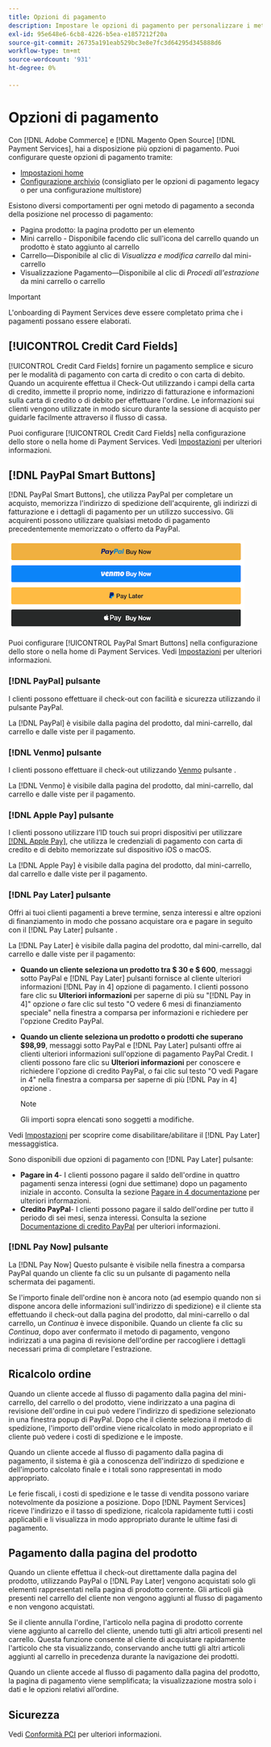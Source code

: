 ```yaml
---
title: Opzioni di pagamento
description: Impostare le opzioni di pagamento per personalizzare i metodi disponibili per i clienti del negozio.
exl-id: 95e648e6-6cb8-4226-b5ea-e1857212f20a
source-git-commit: 26735a191eab529bc3e8e7fc3d64295d345888d6
workflow-type: tm+mt
source-wordcount: '931'
ht-degree: 0%

---
```


# Opzioni di pagamento

Con [!DNL Adobe Commerce] e [!DNL Magento Open Source] [!DNL Payment Services], hai a disposizione più opzioni di pagamento. Puoi configurare queste opzioni di pagamento tramite:

* [Impostazioni home](payments-home.md)
* [Configurazione archivio](configure-admin.md) (consigliato per le opzioni di pagamento legacy o per una configurazione multistore)

Esistono diversi comportamenti per ogni metodo di pagamento a seconda della posizione nel processo di pagamento:

* Pagina prodotto: la pagina prodotto per un elemento
* Mini carrello - Disponibile facendo clic sull&#39;icona del carrello quando un prodotto è stato aggiunto al carrello
* Carrello—Disponibile al clic di _Visualizza e modifica carrello_ dal mini-carrello
* Visualizzazione Pagamento—Disponibile al clic di _Procedi all&#39;estrazione_ da mini carrello o carrello

>[!IMPORTANT]
>
>L&#39;onboarding di Payment Services deve essere completato prima che i pagamenti possano essere elaborati.

## [!UICONTROL Credit Card Fields]

[!UICONTROL Credit Card Fields] fornire un pagamento semplice e sicuro per le modalità di pagamento con carta di credito o con carta di debito. Quando un acquirente effettua il Check-Out utilizzando i campi della carta di credito, immette il proprio nome, indirizzo di fatturazione e informazioni sulla carta di credito o di debito per effettuare l&#39;ordine. Le informazioni sui clienti vengono utilizzate in modo sicuro durante la sessione di acquisto per guidarle facilmente attraverso il flusso di cassa.

Puoi configurare [!UICONTROL Credit Card Fields] nella configurazione dello store o nella home di Payment Services. Vedi [Impostazioni](settings.md#credit-card-fields) per ulteriori informazioni.

## [!DNL PayPal Smart Buttons]

[!DNL PayPal Smart Buttons], che utilizza PayPal per completare un acquisto, memorizza l&#39;indirizzo di spedizione dell&#39;acquirente, gli indirizzi di fatturazione e i dettagli di pagamento per un utilizzo successivo. Gli acquirenti possono utilizzare qualsiasi metodo di pagamento precedentemente memorizzato o offerto da PayPal.

![[!DNL PayPal Smart Buttons] options](assets/buttons-md.png)

Puoi configurare [!UICONTROL PayPal Smart Buttons] nella configurazione dello store o nella home di Payment Services.  Vedi [Impostazioni](settings.md#payment-buttons) per ulteriori informazioni.

### [!DNL PayPal] pulsante

I clienti possono effettuare il check-out con facilità e sicurezza utilizzando il pulsante PayPal.

La [!DNL PayPal] è visibile dalla pagina del prodotto, dal mini-carrello, dal carrello e dalle viste per il pagamento.

### [!DNL Venmo] pulsante

I clienti possono effettuare il check-out utilizzando [Venmo](https://venmo.com/) pulsante .

La [!DNL Venmo] è visibile dalla pagina del prodotto, dal mini-carrello, dal carrello e dalle viste per il pagamento.

### [!DNL Apple Pay] pulsante

I clienti possono utilizzare l’ID touch sui propri dispositivi per utilizzare [[!DNL Apple Pay]](https://www.apple.com/apple-pay/), che utilizza le credenziali di pagamento con carta di credito e di debito memorizzate sul dispositivo iOS o macOS.

La [!DNL Apple Pay] è visibile dalla pagina del prodotto, dal mini-carrello, dal carrello e dalle viste per il pagamento.

### [!DNL Pay Later] pulsante

Offri ai tuoi clienti pagamenti a breve termine, senza interessi e altre opzioni di finanziamento in modo che possano acquistare ora e pagare in seguito con il [!DNL Pay Later] pulsante .

La [!DNL Pay Later] è visibile dalla pagina del prodotto, dal mini-carrello, dal carrello e dalle viste per il pagamento:

* **Quando un cliente seleziona un prodotto tra $ 30 e $ 600**, messaggi sotto PayPal e [!DNL Pay Later] pulsanti fornisce al cliente ulteriori informazioni [!DNL Pay in 4] opzione di pagamento. I clienti possono fare clic su **Ulteriori informazioni** per saperne di più su &quot;[!DNL Pay in 4]&quot; opzione _o_ fare clic sul testo &quot;O vedere 6 mesi di finanziamento speciale&quot; nella finestra a comparsa per informazioni e richiedere per l&#39;opzione Credito PayPal.
* **Quando un cliente seleziona un prodotto o prodotti che superano $98,99**, messaggi sotto PayPal e [!DNL Pay Later] pulsanti offre ai clienti ulteriori informazioni sull&#39;opzione di pagamento PayPal Credit. I clienti possono fare clic su **Ulteriori informazioni** per conoscere e richiedere l&#39;opzione di credito PayPal, _o_ fai clic sul testo &quot;O vedi Pagare in 4&quot; nella finestra a comparsa per saperne di più [!DNL Pay in 4] opzione .

   >[!NOTE]
   >
   >Gli importi sopra elencati sono soggetti a modifiche.

Vedi [Impostazioni](settings.md#payment-buttons) per scoprire come disabilitare/abilitare il [!DNL Pay Later] messaggistica.

Sono disponibili due opzioni di pagamento con [!DNL Pay Later] pulsante:

* **Pagare in 4**- I clienti possono pagare il saldo dell&#39;ordine in quattro pagamenti senza interessi (ogni due settimane) dopo un pagamento iniziale in acconto. Consulta la sezione [Pagare in 4 documentazione](https://www.paypal.com/us/digital-wallet/ways-to-pay/buy-now-pay-later) per ulteriori informazioni.
* **Credito PayPal**- I clienti possono pagare il saldo dell&#39;ordine per tutto il periodo di sei mesi, senza interessi. Consulta la sezione [Documentazione di credito PayPal](https://www.paypal.com/us/webapps/mpp/paypal-credit) per ulteriori informazioni.

### [!DNL Pay Now] pulsante

La [!DNL Pay Now] Questo pulsante è visibile nella finestra a comparsa PayPal quando un cliente fa clic su un pulsante di pagamento nella schermata dei pagamenti.

Se l&#39;importo finale dell&#39;ordine non è ancora noto (ad esempio quando non si dispone ancora delle informazioni sull&#39;indirizzo di spedizione) e il cliente sta effettuando il check-out dalla pagina del prodotto, dal mini-carrello o dal carrello, un _Continua_ è invece disponibile. Quando un cliente fa clic su _Continua_, dopo aver confermato il metodo di pagamento, vengono indirizzati a una pagina di revisione dell&#39;ordine per raccogliere i dettagli necessari prima di completare l&#39;estrazione.

## Ricalcolo ordine

Quando un cliente accede al flusso di pagamento dalla pagina del mini-carrello, del carrello o del prodotto, viene indirizzato a una pagina di revisione dell&#39;ordine in cui può vedere l&#39;indirizzo di spedizione selezionato in una finestra popup di PayPal. Dopo che il cliente seleziona il metodo di spedizione, l&#39;importo dell&#39;ordine viene ricalcolato in modo appropriato e il cliente può vedere i costi di spedizione e le imposte.

Quando un cliente accede al flusso di pagamento dalla pagina di pagamento, il sistema è già a conoscenza dell&#39;indirizzo di spedizione e dell&#39;importo calcolato finale e i totali sono rappresentati in modo appropriato.

Le ferie fiscali, i costi di spedizione e le tasse di vendita possono variare notevolmente da posizione a posizione. Dopo [!DNL Payment Services] riceve l&#39;indirizzo e il tasso di spedizione, ricalcola rapidamente tutti i costi applicabili e li visualizza in modo appropriato durante le ultime fasi di pagamento.

## Pagamento dalla pagina del prodotto

Quando un cliente effettua il check-out direttamente dalla pagina del prodotto, utilizzando PayPal o [!DNL Pay Later] vengono acquistati solo gli elementi rappresentati nella pagina di prodotto corrente. Gli articoli già presenti nel carrello del cliente non vengono aggiunti al flusso di pagamento e non vengono acquistati.

Se il cliente annulla l&#39;ordine, l&#39;articolo nella pagina di prodotto corrente viene aggiunto al carrello del cliente, unendo tutti gli altri articoli presenti nel carrello. Questa funzione consente al cliente di acquistare rapidamente l&#39;articolo che sta visualizzando, conservando anche tutti gli altri articoli aggiunti al carrello in precedenza durante la navigazione dei prodotti.

Quando un cliente accede al flusso di pagamento dalla pagina del prodotto, la pagina di pagamento viene semplificata; la visualizzazione mostra solo i dati e le opzioni relativi all’ordine.

## Sicurezza

Vedi [Conformità PCI](security.md#pci-compliance) per ulteriori informazioni.
